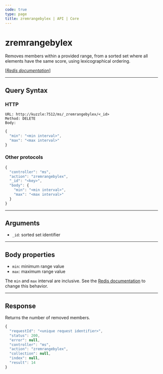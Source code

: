 ```yaml
---
code: true
type: page
title: zremrangebylex | API | Core
---
```


# zremrangebylex



Removes members within a provided range, from a sorted set where all elements have the same score, using lexicographical ordering.

[[_Redis documentation_]](https://redis.io/commands/zremrangebylex)

---

## Query Syntax

### HTTP

```http
URL: http://kuzzle:7512/ms/_zremrangebylex/<_id>
Method: DELETE
Body:
```

```js
{
  "min": "<min interval>",
  "max": "<max interval>"
}
```

### Other protocols

```js
{
  "controller": "ms",
  "action": "zremrangebylex",
  "_id": "<key>",
  "body": {
    "min": "<min interval>",
    "max": "<max interval>"
  }
}
```

---

## Arguments

- `_id`: sorted set identifier

---

## Body properties

- `min`: minimum range value
- `max`: maximum range value

The `min` and `max` interval are inclusive. See the [Redis documentation](https://redis.io/commands/zrangebylex) to change this behavior.

---

## Response

Returns the number of removed members.

```js
{
  "requestId": "<unique request identifier>",
  "status": 200,
  "error": null,
  "controller": "ms",
  "action": "zremrangebylex",
  "collection": null,
  "index": null,
  "result": 14
}
```
